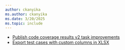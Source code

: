 ```yaml
---
author: ckanyika
ms.author: ckanyika
ms.date: 3/20/2025
ms.topic: include
---
```

 
- [Publish code coverage results v2 task improvements](#publish-code-coverage-results-v2-task-improvements)
- [Export test cases with custom columns in XLSX](#export-test-cases-with-custom-columns-in-xlsx)